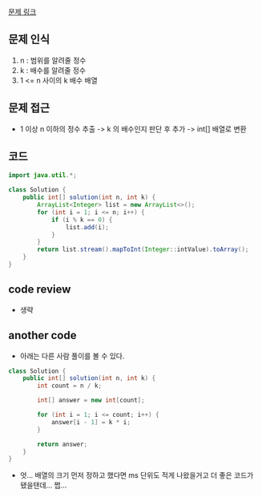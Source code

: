 [문제 링크](https://school.programmers.co.kr/learn/courses/30/lessons/181901)

## 문제 인식

1. n : 범위를 알려줄 정수
2. k : 배수를 알려줄 정수
3. 1 <= n 사이의 k 배수 배열 

## 문제 접근

- 1 이상 n 이하의 정수 추출 -> k 의 배수인지 판단 후 추가 -> int[] 배열로 변환

## 코드

```java
import java.util.*;

class Solution {
    public int[] solution(int n, int k) {
        ArrayList<Integer> list = new ArrayList<>();
        for (int i = 1; i <= n; i++) {
            if (i % k == 0) {
                list.add(i);
            }
        }
        return list.stream().mapToInt(Integer::intValue).toArray();
    }
}
```

## code review

- 생략

## another code

- 아래는 다른 사람 풀이를 볼 수 있다.

```java
class Solution {
    public int[] solution(int n, int k) {
        int count = n / k;

        int[] answer = new int[count];

        for (int i = 1; i <= count; i++) {
            answer[i - 1] = k * i;
        }

        return answer;
    }
}

```

- 엇... 배열의 크기 먼저 정하고 했다면 ms 단위도 적게 나왔을거고 더 좋은 코드가 됐을탠데... 쩝...